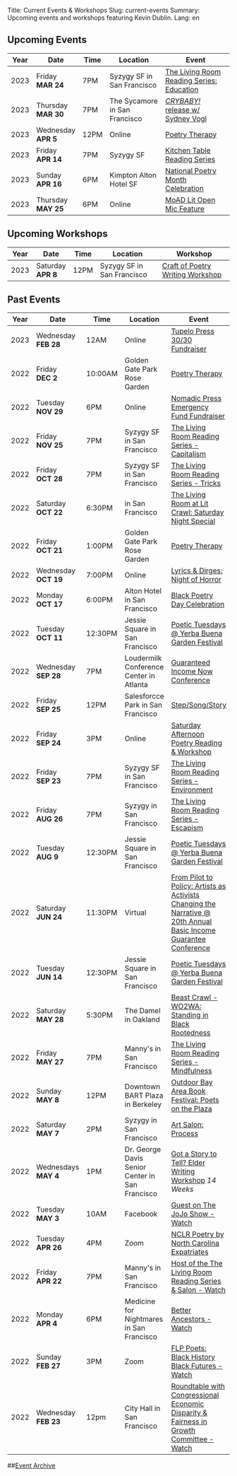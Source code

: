 Title: Current Events & Workshops
Slug: current-events
Summary: Upcoming events and workshops featuring Kevin Dublin.
Lang: en

## Upcoming Events

| Year | Date | Time | Location | Event |
| ---- | ---- | ----- | --- | --- |
| 2023 | Friday <br/>**MAR 24** | 7PM | Syzygy SF in San Francisco | [The Living Room Reading Series: Education](https://www.eventbrite.com/e/living-room-reading-series-salon-in-person-tickets-475899888377) |
| 2023 | Thursday <br/>**MAR 30** | 7PM | The Sycamore in San Francisco | [*CRYBABY!* release w/ Sydney Vogl](https://www.instagram.com/p/Cp3MQ0MvTYa/?utm_source=ig_web_copy_link) |
| 2023 | Wednesday <br/>**APR 5** | 12PM | Online | [Poetry Therapy](../pages/poetry-therapy.html) |
| 2023 | Friday <br/>**APR 14** | 7PM | Syzygy SF | [Kitchen Table Reading Series](https://www.eventbrite.com/e/kitchen-table-2023-tickets-499335765717?aff=livingroom)
| 2023 | Sunday <br/> **APR 16** | 6PM | Kimpton Alton Hotel SF | [National Poetry Month Celebration](https://www.eventbrite.com/e/national-poetry-month-celebration-reading-tickets-579478895977?aff=kd) |
| 2023 | Thursday <br/> **MAY 25** | 6PM | Online | [MoAD Lit Open Mic Feature](https://www.moadsf.org/event/open-mic-night-featuring-kevin-dublin) |



## Upcoming Workshops

| Year | Date | Time | Location | Workshop |
| ---- | --- | --- | --- | --- |
| 2023 | Saturday <br/>**APR 8** | 12PM | Syzygy SF in San Francisco | [Craft of Poetry Writing Workshop](https://thelivingroomsf.com/crafting-poetry-practice-class/) |


## Past Events

| Year | Date | Time | Location | Event |
| --- | --- | --- | --- | --- |
| 2023 | Wednesday <br/> **FEB 28** | 12AM | Online | [Tupelo Press 30/30 Fundraiser](https://tupelopress.networkforgood.com/projects/178701-kevin-dublin-s-fundraiser) |
| 2022 | Friday <br/>**DEC 2** | 10:00AM | Golden Gate Park Rose Garden | [Poetry Therapy](../pages/poetry-therapy.html) |
| 2022 | Tuesday <br/> **NOV 29** | 6PM | Online | [Nomadic Press Emergency Fund Fundraiser](https://fb.me/e/25lVF9hrL) |
| 2022 | Friday <br/>**NOV 25** | 7PM | Syzygy SF in San Francisco | [The Living Room Reading Series - Capitalism](https://thelivingroomsf.com/events/2022-november.html) |
| 2022 | Friday <br/>**OCT 28** | 7PM | Syzygy SF in San Francisco | [The Living Room Reading Series - Tricks](https://thelivingroomsf.com/events/2022-october.html) |
| 2022 | Saturday <br/>**OCT 22** | 6:30PM |  in San Francisco | [The Living Room at Lit Crawl: Saturday Night Special](https://tockify.com/litcrawl/detail/35/1666488600000) |
| 2022 | Friday <br/>**OCT 21** | 1:00PM | Golden Gate Park Rose Garden | [Poetry Therapy](../pages/poetry-therapy.html) |
| 2022 | Wednesday <br/>**OCT 19** | 7:00PM | Online | [Lyrics & Dirges: Night of Horror](https://www.facebook.com/lyricsdirges/) |
| 2022 | Monday <br/>**OCT 17** | 6:00PM | Alton Hotel in San Francisco | [Black Poetry Day Celebration](https://thelivingroomsf.com/events/2022-black-poetry-day.html) |
| 2022 | Tuesday <br/>**OCT 11** | 12:30PM | Jessie Square in San Francisco | [Poetic Tuesdays @ Yerba Buena Garden Festival](https://ybgfestival.org/event/poetic-tuesdays-litquake-101122/) |
| 2022 | Wednesday **SEP 28** | 7PM | Loudermilk Conference Center in Atlanta | [Guaranteed Income Now Conference](https://www.eventbrite.com/e/guaranteed-income-now-tickets-383517209297) |
| 2022 | Friday <br/>**SEP 25** | 12PM | Salesforcce Park in San Francisco | [Step/Song/Story](https://rawdance.org/events/stepsongstory/) |
| 2022 | Friday <br/>**SEP 24** | 3PM | Online | [Saturday Afternoon Poetry Reading & Workshop](https://saturdayafternoonpoetry.blogspot.com/2011/02/schedule.html) |
| 2022 | Friday <br/>**SEP 23** | 7PM | Syzygy SF in San Francisco | [The Living Room Reading Series - Environment](https://thelivingroomsf.com/events/2022-September.html) |
| 2022 | Friday <br/>**AUG 26** | 7PM | Syzygy in San Francisco | [The Living Room Reading Series - Escapism](https://thelivingroomsf.com/events/2022-August.html) |
| 2022 | Tuesday <br/>**AUG 9** | 12:30PM | Jessie Square in San Francisco | [Poetic Tuesdays @ Yerba Buena Garden Festival](https://ybgfestival.org/event/poetic-tuesdays-litquake-080922/) |
| 2022 | Saturday <br/>**JUN 24** | 11:30PM | Virtual | [From Pilot to Policy: Artists as Activists Changing the Narrative @ 20th Annual Basic Income Guarantee Conference](https://www.crowdcast.io/e/zt518cli) |
| 2022 | Tuesday <br/>**JUN 14** | 12:30PM | Jessie Square in San Francisco | [Poetic Tuesdays @ Yerba Buena Garden Festival](https://ybgfestival.org/event/poetic-tuesdays-litquake-061422/) |
| 2022 | Saturday <br/>**MAY 28** | 5:30PM | The Damel in Oakland | [Beast Crawl - WO2WA: Standing in Black Rootedness](https://beastcrawl.org/blog/west-oakland-to-west-africa) |
| 2022 | Friday <br/>**MAY 27** | 7PM | Manny's in San Francisco | [The Living Room Reading Series - Mindfulness](https://thelivingroomsf.com/events/2022-may.html) |
| 2022 | Sunday <br/>**MAY 8** | 12PM | Downtown BART Plaza in Berkeley | [Outdoor Bay Area Book Festival: Poets on the Plaza](https://www.baybookfest.org/) |
| 2022 | Saturday <br/>**MAY 7** | 2PM | Syzygy in San Francisco | [Art Salon: Process](https://bit.ly/process-salon) |
| 2022 | Wednesdays <br/>**MAY 4** | 1PM | Dr. George Davis Senior Center in San Francisco | [Got a Story to Tell? Elder Writing Workshop](https://www.litquake.org/elderprojectbayviewseniorcenter.html) *14 Weeks*
| 2022 | Tuesday <br/>**MAY 3** | 10AM | Facebook | [Guest on The JoJo Show - Watch](https://www.facebook.com/100042464478026/videos/3225672491020226/) | 
| 2022 | Tuesday <br/>**APR 26** | 4PM | Zoom | [NCLR Poetry by North Carolina Expatriates](https://nclr.ecu.edu/) |
| 2022 | Friday <br/>**APR 22** | 7PM | Manny's in San Francisco | [Host of the The Living Room Reading Series & Salon - Watch](https://www.patreon.com/posts/65676522) |
| 2022 | Monday <br/>**APR 4** | 6PM | Medicine for Nightmares in San Francisco | [Better Ancestors - Watch](https://youtu.be/vfItq7MzsLo?list=PLNKVTaT7aEhz9jNJezk09jRUFf_9yE_Ic) |
| 2022 | Sunday <br/>**FEB 27** | 3PM | Zoom | [FLP Poets: Black History Black Futures - Watch](https://youtu.be/tIhonmagAZc) |
| 2022 | Wednesday **FEB 23** | 12pm | City Hall in San Francisco | [Roundtable with Congressional Economic Disparity & Fairness in Growth Committee - Watch](https://youtu.be/jckBsOG84JY) |

##[Event Archive](../pages/event-archive.html)

